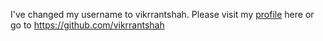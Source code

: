 I've changed my username to vikrrantshah. Please visit my [profile](https://github.com/vikrrantshah) here or go to https://github.com/vikrrantshah
